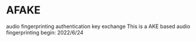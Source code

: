 # AFAKE
audio fingerprinting authentication key exchange
This is a AKE based audio fingerprinting
begin: 2022/6/24
